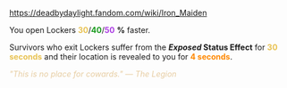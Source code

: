 https://deadbydaylight.fandom.com/wiki/Iron_Maiden

<p>You open Lockers  <span class="clr" style="color: #e8c252;"><b>30</b></span>/<span class="clr" style="color: #199b1e;"><b>40</b></span>/<span class="clr" style="color: #ac3ee3;"><b>50</b></span> <b>%</b> faster.
<p>Survivors who exit Lockers suffer from the <i><b>Exposed </b></i> <b>Status Effect</b> for <b><span class="clr clr2" style="color: #e8c252 ;">30 seconds</span></b> and their location is revealed to you for <b><span class="clr clr6" style="color: #ff8800 ;">4 seconds</span></b>.
</p><p><i><span class="clr clr9" style="color: #e7cda2 ;">"This is no place for cowards." — The Legion</span></i>
</p>
</p>